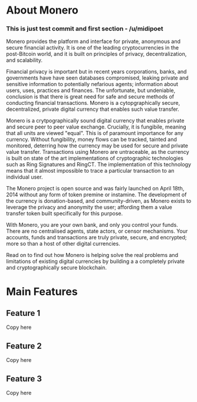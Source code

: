 # About Monero 
### This is just test commit and first section - /u/midipoet
 
Monero provides the platform and interface for private, anonymous and secure financial activity. It is one of the leading cryptocurrencies in the post-Bitcoin world, and it is built on principles of privacy, decentralization, and scalability.

Financial privacy is important but in recent years corporations, banks, and governments have have seen databases compromised, leaking private and sensitive information to potentially nefarious agents; information about users, uses, practices and finances. The unfortunate, but undeniable, conclusion is that there is great need for safe and secure methods of conducting financial transactions. Monero is a cytopgraphically secure, decentralized, private digital currency that enables such value transfer.  

Monero is a crytpographically sound digital currency that enables private and secure peer to peer value exchange. Crucially, it is fungibile, meaning that all units are viewed "equal". This is of paramount importance for any currency. Without fungibility, money flows can be tracked, tainted and monitored, deterring how the currency may be used for secure and private value transfer. Transactions using Monero are untraceable, as the currency is built on state of the art implementations of cryptographic technologies such as Ring Signatures and RingCT. The implementation of this technology means that it almost impossible to trace a particular transaction to an individual user. 

The Monero project is open source and was fairly launched on April 18th, 2014 without any form of token premine or instamine. The development of the currency is donation-based, and community-driven, as Monero exists to leverage the privacy and anonymity the user; affording them a value transfer token built specifically for this purpose. 

With Monero, you are your own bank, and only you control your funds. There are no centralised agents, state actors, or censor mechanisms. Your accounts, funds and transactions are truly private, secure, and encrypted; more so than a host of other digital currencies.

Read on to find out how Monero is helping solve the real problems and limitations of existing digital currencies by building a a completely private and cryptographically secure blockchain.

# Main Features

## Feature 1

Copy here

## Feature 2

Copy here

## Feature 3

Copy here
